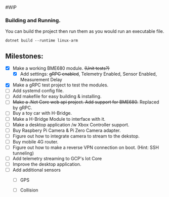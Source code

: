 #WIP

### Building and Running.

You can build the project then run them as you would run an executable file.

```$xslt
dotnet build --runtime linux-arm
```

Milestones: 
-

- [X] Make a working BME680 module. ~~(Unit tests?)~~
  - [X] Add settings: ~~gRPC enabled~~, Telemetry Enabled, Sensor Enabled, Measurement Delay
- [X] Make a gRPC test project to test the modules.
- [ ] Add systemd config file.
- [ ] Add makefile for easy building & installing.
- [ ] ~~Make a .Net Core web api project. Add support for BME680.~~ Replaced by gRPC.
- [ ] Buy a toy car with H-Bridge.
- [ ] Make a H-Bridge Module to interface with it.
- [ ] Make a desktop application /w Xbox Controller support.
- [ ] Buy Raspbery Pi Camera & Pi Zero Camera adapter.
- [ ] Figure out how to integrate camera to stream to the dekstop.
- [ ] Buy mobile 4G router.
- [ ] Figure out how to make a reverse VPN connection on boot. (Hint: SSH tunneling)
- [ ] Add telemetry streaming to GCP's Iot Core
- [ ] Improve the desktop application.
- [ ] Add additional sensors
  - [ ] GPS
  - [ ] Collision
  